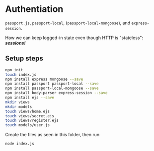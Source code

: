 # Authentiation

`passport.js`, `passport-local`, (`passport-local-mongoose`), and `express-session`.

How we can keep logged-in state even though HTTP is "stateless": ***sessions!***

## Setup steps

```bash
npm init
touch index.js
npm install express mongoose --save
npm install passport passport-local --save
npm install passport-local-mongoose --save
npm install body-parser express-session --save
npm install ejs --save
mkdir views
mkdir models
touch views/home.ejs
touch views/secret.ejs
touch views/register.ejs
touch models/user.js
```

Create the files as seen in this folder, then run

```bash
node index.js
```
